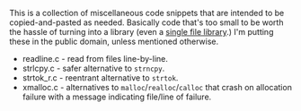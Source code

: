 This is a collection of miscellaneous code snippets that are intended to be
copied-and-pasted as needed.  Basically code that's too small to be worth the
hassle of turning into a library (even a [single file
library](https://github.com/nothings/single_file_libs).)  I'm putting these in
the public domain, unless mentioned otherwise.

* readline.c - read from files line-by-line.
* strlcpy.c - safer alternative to `strncpy`.
* strtok_r.c - reentrant alternative to `strtok`.
* xmalloc.c - alternatives to `malloc`/`realloc`/`calloc` that crash on
  allocation failure with a message indicating file/line of failure.
